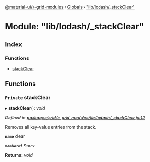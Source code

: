 [@material-ui/x-grid-modules](../README.md) › [Globals](../globals.md) › ["lib/lodash/_stackClear"](_lib_lodash__stackclear_.md)

# Module: "lib/lodash/_stackClear"

## Index

### Functions

* [stackClear](_lib_lodash__stackclear_.md#private-stackclear)

## Functions

### `Private` stackClear

▸ **stackClear**(): *void*

*Defined in [packages/grid/x-grid-modules/lib/lodash/_stackClear.js:12](https://github.com/mui-org/material-ui-x/blob/02342a6/packages/grid/x-grid-modules/lib/lodash/_stackClear.js#L12)*

Removes all key-value entries from the stack.

**`name`** clear

**`memberof`** Stack

**Returns:** *void*
